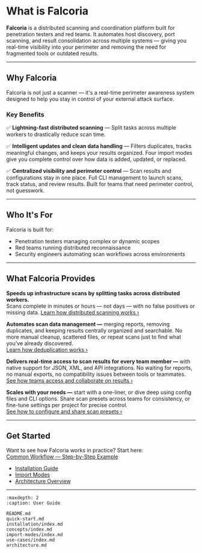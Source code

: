 # What is Falcoria

**Falcoria** is a distributed scanning and coordination platform built for penetration testers and red teams. It automates host discovery, port scanning, and result consolidation across multiple systems — giving you real-time visibility into your perimeter and removing the need for fragmented tools or outdated results.

---

## Why Falcoria

Falcoria is not just a scanner — it's a real-time perimeter awareness system designed to help you stay in control of your external attack surface.

### Key Benefits

✅ **Lightning-fast distributed scanning** — Split tasks across multiple workers to drastically reduce scan time.  

✅ **Intelligent updates and clean data handling** — Filters duplicates, tracks meaningful changes, and keeps your results organized. Four import modes give you complete control over how data is added, updated, or replaced.  

✅ **Centralized visibility and perimeter control** — Scan results and configurations stay in one place. Full CLI management to launch scans, track status, and review results. Built for teams that need perimeter control, not guesswork.

---

## Who It's For

Falcoria is built for:

- Penetration testers managing complex or dynamic scopes  
- Red teams running distributed reconnaissance  
- Security engineers automating scan workflows across environments  

---

## What Falcoria Provides

**Speeds up infrastructure scans by splitting tasks across distributed workers.**  
Scans complete in minutes or hours — not days — with no false positives or missing data.
[Learn how distributed scanning works ›](use-cases/distributed-scan.md)

**Automates scan data management —** merging reports, removing duplicates, and keeping results centrally organized and searchable. No more manual cleanup, scattered files, or repeat scans just to find what you’ve already discovered.  
[Learn how deduplication works ›](use-cases/deduplication-behavior.md)

**Delivers real-time access to scan results for every team member —** with native support for JSON, XML, and API integrations. No waiting for reports, no manual exports, no compatibility issues between tools or teammates.  
[See how teams access and collaborate on results ›](use-cases/team-collaboration.md)

**Scales with your needs —** start with a one-liner, or dive deep using config files and CLI options. Share scan presets across teams for consistency, or fine-tune settings per project for precise control.  
[See how to configure and share scan presets ›](use-cases/scan-configuration.md)

---

## Get Started

Want to see how Falcoria works in practice? Start here:  
[Common Workflow — Step-by-Step Example](use-cases/common-workflow.md)

- [Installation Guide](installation.md)
- [Import Modes](import-modes/index.md)
- [Architecture Overview](architecture.md)

---

```{toctree}
:maxdepth: 2
:caption: User Guide

README.md
quick-start.md
installation/index.md
concepts/index.md
import-modes/index.md
use-cases/index.md
architecture.md
```

